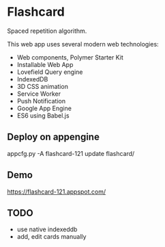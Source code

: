 # Flashcard

Spaced repetition algorithm.

This web app uses several modern web technologies:

* Web components, Polymer Starter Kit
* Installable Web App
* Lovefield Query engine
* IndexedDB
* 3D CSS animation
* Service Worker
* Push Notification
* Google App Engine
* ES6 using Babel.js


## Deploy on appengine

appcfg.py -A flashcard-121 update flashcard/

## Demo

https://flashcard-121.appspot.com/

## TODO
- use native indexeddb
- add, edit cards manually

